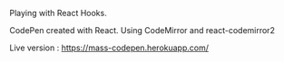 Playing with React Hooks.

CodePen created with React.
Using CodeMirror and react-codemirror2

Live version : https://mass-codepen.herokuapp.com/
